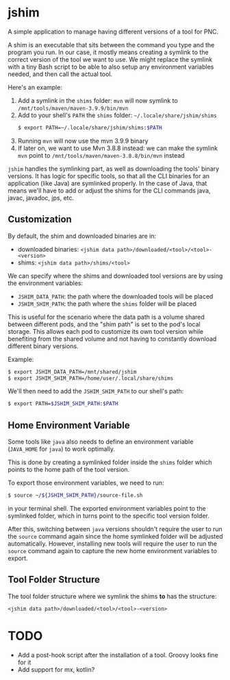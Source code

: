 # jshim
A simple application to manage having different versions of a tool for PNC.

A shim is an executable that sits between the command you type and the program you run. In our case, it mostly means
creating a symlink to the correct version of the tool we want to use. We might replace the symlink with a tiny Bash script to be able to also setup any environment variables needed, and then call the actual tool.

Here's an example:
1. Add a symlink in the `shims` folder: `mvn` will now symlink to `/mnt/tools/maven/maven-3.9.9/bin/mvn`
2. Add to your shell's `PATH` the `shims` folder: `~/.locale/share/jshim/shims`
   ```bash
   $ export PATH=~/.locale/share/jshim/shims:$PATH
   ```
3. Running `mvn` will now use the mvn 3.9.9 binary
4. If later on, we want to use Mvn 3.8.8 instead: we can make the symlink `mvn` point to `/mnt/tools/maven/maven-3.8.8/bin/mvn` instead

`jshim` handles the symlinking part, as well as downloading the tools' binary versions. It has logic for specific tools, so that all the CLI binaries for an application (like Java) are symlinked properly.
In the case of Java, that means we'll have to add or adjust the shims for the CLI commands java, javac, javadoc, jps, etc.

## Customization
By default, the shim and downloaded binaries are in:
- downloaded binaries: `<jshim data path>/downloaded/<tool>/<tool>-<version>`
- shims: `<jshim data path>/shims/<tool>`

We can specify where the shims and downloaded tool versions are by using the environment variables:
- `JSHIM_DATA_PATH`: the path where the downloaded tools will be placed
- `JSHIM_SHIM_PATH`: the path where the `shims` folder will be placed

This is useful for the scenario where the data path is a volume shared between different pods, and the "shim path" is
set to the pod's local storage. This allows each pod to customize its own tool version while benefiting from
the shared volume and not having to constantly download different binary versions.

Example:
```bash
$ export JSHIM_DATA_PATH=/mnt/shared/jshim
$ export JSHIM_SHIM_PATH=/home/user/.local/share/shims
```
We'll then need to add the `JSHIM_SHIM_PATH` to our shell's path:
```bash
$ export PATH=$JSHIM_SHIM_PATH:$PATH
```

## Home Environment Variable
Some tools like `java` also needs to define an environment variable (`JAVA_HOME` for `java`) to work optimally.

This is done by creating a symlinked folder inside the `shims` folder which points to the home path of the tool version.

To export those environment variables, we need to run:
```bash
$ source ~/${JSHIM_SHIM_PATH}/source-file.sh
```
in your terminal shell. The exported environment variables point to the symlinked folder, which in turns point to the specific tool version
folder.

After this, switching between `java` versions shouldn't require the user to run the `source`
command again since the home symlinked folder will be adjusted automatically. However, installing new tools will require
the user to run the `source` command again to capture the new home environment variables
to export.

## Tool Folder Structure
The tool folder structure where we symlink the shims **to** has the structure:
```
<jshim data path>/downloaded/<tool>/<tool>-<version>
```


# TODO
- Add a post-hook script after the installation of a tool. Groovy looks fine for it
- Add support for mx, kotlin?
